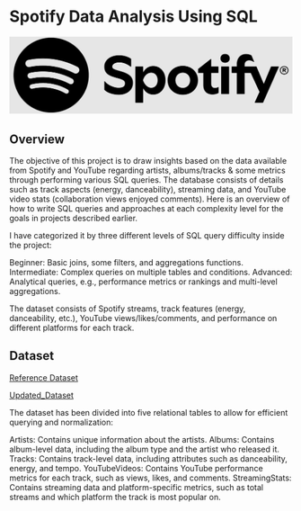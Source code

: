 # Spotify Data Analysis Using SQL

![Spotify Logo](https://github.com/SunilBangaru/Spotify_Portfolio_Project/blob/main/Spotify_Logo.PNG)

## Overview
The objective of this project is to draw insights based on the data available from Spotify and YouTube regarding artists, albums/tracks & some metrics through performing various SQL queries. The database consists of details such as track aspects (energy, danceability), streaming data, and YouTube video stats (collaboration views enjoyed comments). Here is an overview of how to write SQL queries and approaches at each complexity level for the goals in projects described earlier.

I have categorized it by three different levels of SQL query difficulty inside the project:

Beginner: Basic joins, some filters, and aggregations functions.
Intermediate: Complex queries on multiple tables and conditions.
Advanced: Analytical queries, e.g., performance metrics or rankings and multi-level aggregations.

The dataset consists of Spotify streams, track features (energy, danceability, etc.), YouTube views/likes/comments, and performance on different platforms for each track.

## Dataset

[Reference Dataset](https://www.kaggle.com/datasets/sanjanchaudhari/spotify-dataset)

[Updated_Dataset](https://github.com/SunilBangaru/Spotify_Portfolio_Project/blob/main/Final_Spotify_Dataset.xlsx)

The dataset has been divided into five relational tables to allow for efficient querying and normalization:

Artists: Contains unique information about the artists.
Albums: Contains album-level data, including the album type and the artist who released it.
Tracks: Contains track-level data, including attributes such as danceability, energy, and tempo.
YouTubeVideos: Contains YouTube performance metrics for each track, such as views, likes, and comments.
StreamingStats: Contains streaming data and platform-specific metrics, such as total streams and which platform the track is most popular on.



